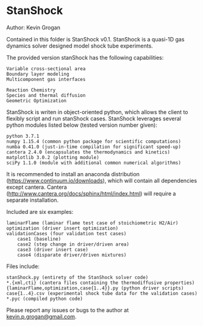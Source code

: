 # StanShock
Author: Kevin Grogan

Contained in this folder is StanShock v0.1. StanShock is a quasi-1D gas dynamics solver designed model shock tube experiments. 

The provided version stanShock has the following capabilities:

	Variable cross-sectional area
	Boundary layer modeling
	Multicomponent gas interfaces
	
	Reaction Chemistry
	Species and thermal diffusion
	Geometric Optimization
	

StanShock is writen in object-oriented python, which allows the client to flexibly script and run stanShock cases. StanShock leverages several python modules listed below (tested version number given):

	python 3.7.1
	numpy 1.15.4 (common python package for scientific computations)
	numba 0.41.0 (just-in-time compilation for significant speed-up)
	cantera 2.4.0 (encapsulates the thermodynamics and kinetics)
	matplotlib 3.0.2 (plotting module)
	sciPy 1.1.0 (module with additional common numerical algorithms)

It is recommended to install an anaconda distribution (https://www.continuum.io/downloads), which will contain all dependencies except cantera. Cantera (http://www.cantera.org/docs/sphinx/html/index.html) will require a separate installation.

Included are six examples:

	laminarFlame (laminar flame test case of stoichiometric H2/Air)
	optimization (driver insert optimization)
	validationCases (four validation test cases)
		case1 (baseline)
		case2 (step change in driver/driven area)
		case3 (driver insert case)
		case4 (disparate driver/driven mixtures)

Files include:

	stanShock.py (entirety of the StanShock solver code)
	*.{xml,cti} (cantera files containing the thermodiffusive properties)
	{laminarFlame,optimization,case{1..4}}.py (python driver scripts)
	case{1..4}.csv (experimental shock tube data for the validation cases)
	*.pyc (compiled python code)
  
Please report any issues or bugs to the author at kevin.p.grogan@gmail.com. 
